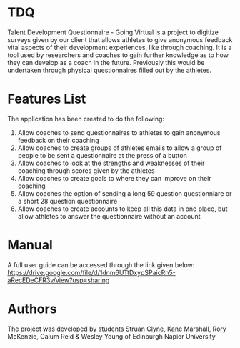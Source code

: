 # TDQ
Talent Development Questionnaire - Going Virtual is a project to digitize surveys given by our client that allows athletes to give anonymous feedback vital aspects of their development experiences, like through coaching. It is a tool used by researchers and coaches to gain further knowledge as to how they can develop as a coach in the future. Previously this would be undertaken through physical questionnaires filled out by the athletes.
# Features List
The application has been created to do the following: 
1) Allow coaches to send questionnaires to athletes to gain anonymous feedback on their coaching
2) Allow coaches to create groups of athletes emails to allow a group of people to be sent a questionnaire at the press of a button
3) Allow coaches to look at the strengths and weaknesses of their coaching through scores given by the athletes
4) Allow coaches to create goals to where they can improve on their coaching
5) Allow coaches the option of sending a long 59 question questionniare or a short 28 question questionnaire
6) Allow coaches to create accounts to keep all this data in one place, but allow athletes to answer the questionnaire without an account

# Manual 
A full user guide can be accessed through the link given below: 
https://drive.google.com/file/d/1dnm6UTtDxypSPaicRn5-aRecEDeCFR3v/view?usp=sharing

# Authors
The project was developed by students Struan Clyne, Kane Marshall, Rory McKenzie, Calum Reid & Wesley Young of Edinburgh Napier University 
